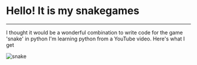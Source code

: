 # Hello! It is my snakegames
---
I thought it would be a wonderful combination to write code for the game 'snake' in python
I'm learning python from a YouTube video. Here's what I get

![snake](https://handsontek.net/images/Teams/Snake/hero.png)